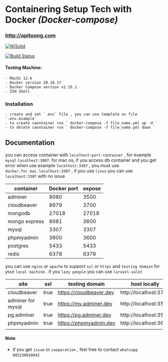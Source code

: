 
 # Containering Setup  Tech with Docker _(Docker-compose)_
### http://apitoong.com

[![N|Solid](https://cldup.com/dTxpPi9lDf.thumb.png)](https://nodesource.com/products/nsolid)

[![Build Status](https://travis-ci.org/joemccann/dillinger.svg?branch=master)](https://travis-ci.org/joemccann/dillinger)

#### Testing Machine:

    - MacOs 12.6
    - Docker version 20.10.17
    - Docker Compose version v2.15.1
    - ZSH Shell
    
 

### Installation
    - create and set `.env` file , you can use template on file `.env.example`
    - to create caontainer run ` docker-compose -f file_name.yml up -d `
    - to delete caontainer run ` docker-compose -f file_name.yml down `
 
## Documentation

you can access container with `localhost:port-container` , for example `mysql` `localhost:3007`.
for mac os, if you access db container and you get error when use example `localhost:3307` , you must use `docker.for.mac.localhost:3307` ,  if you use `linux` you can use `localhost:3307` with no issue

| container     | Docker port | expose |
|---------------|-------------|--------|
| adminer       | 8080        | 3500   |
| cloudbeaver   | 8979        | 3700   |
| mongodb       | 27018       | 27018  |
| mongo express | 8081        | 3800   |
| mysql         | 3307        | 3307   |
| phpmyadmin    | 3600        | 3600   |
| postgres      | 5433        | 5433   |
| redis         | 6378        | 6378   |


you can use `nginx` or `apache`  to support `ssl` or ` https ` and `testing domain` for your `local machine` .  if you `lazy people` you can use `laravel-valet`

| site              | ssl  | testing domain          | host locally          |
|-------------------|------|-------------------------|-----------------------|
| cloudbeaver       | true | https://cloudbeaver.dev | http://localhost:3700 |
| adminer for mysql | true | https://my.adminer.dev  | http://localhost:3500 |
| pg.adminer        | true | https://pg.adminer.dev  | http://localhost:3500 |
| phpmyadmin        | true | https://phpmyadmin.dev  | http://localhost:3600 |
|                   |      |                         |                       |

 
#### Note

- if you get `issue` or `cooperation` ,  feel free to contact `whatsapp` `085230010042`
 

